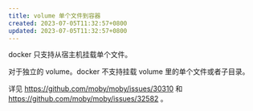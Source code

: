 ```yaml
---
title: volume 单个文件到容器
created: 2023-07-05T11:32:57+0800
updated: 2023-07-05T11:32:57+0800
---
```



docker 只支持从宿主机挂载单个文件。

对于独立的 volume。docker 不支持挂载 volume 里的单个文件或者子目录。

详见 https://github.com/moby/moby/issues/30310 和 https://github.com/moby/moby/issues/32582 。
